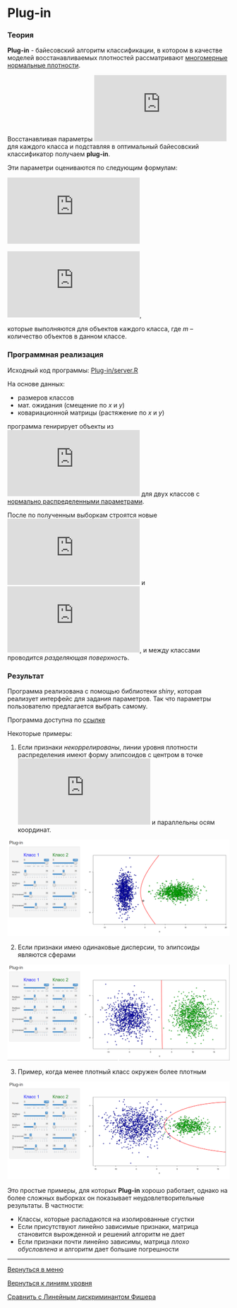 # Plug-in

### Теория

**Plug-in** - байесовский алгоритм классификации, в котором в качестве
моделей восстанавливаемых плотностей рассматривают
[многомерные нормальные плотности](levels.md).

Восстанавливая параметры
![](http://latex.codecogs.com/svg.latex?%5Cmu%2C%20%5CSigma)
для каждого класса и подставляя в оптимальный байесовский
классификатор получаем **plug-in**.

Эти параметри оцениваются по следующим формулам:

![](http://latex.codecogs.com/svg.latex?%5Chat%7B%5Cmu%7D%20%3D%20%5Cfrac%7B1%7D%7Bm%7D%20%24%24%5Csum_%7Bi%20%3D%201%7D%5E%7Bm%7D%20x_i%24%24)

![](http://latex.codecogs.com/svg.latex?%5Chat%7B%5CSigma%7D%20%3D%20%5Cfrac%7B1%7D%7Bm%20-%201%7D%20%24%24%5Csum_%7Bi%20%3D%201%7D%5E%7Bm%7D%20%28x_i%20-%20%5Chat%7B%5Cmu%7D%29%28x_i%20-%20%5Chat%7B%5Cmu%7D%29%5ET),

которые выполняются для объектов каждого класса,
где *m* – количество объектов в данном классе.

### Программная реализация

Исходный код программы: [Plug-in/server.R](../Plug-in/server.R)

На основе данных:

- размеров классов
- мат. ожидания (смещение по _х_ и _y_)
- ковариационной матрицы (растяжение по _x_ и _y_)

программа генирирует объекты из
![](http://latex.codecogs.com/svg.latex?%5Cmathbb%7BR%7D%5E2)
для двух классов с <u>нормально распределенными параметрами</u>.

После по полученным выборкам строятся новые
![](http://latex.codecogs.com/svg.latex?%5Chat%7B%5Cmu%7D)
и
![](http://latex.codecogs.com/svg.latex?%5Chat%7B%5CSigma%7D),
и между классами проводится *разделяющая поверхность*.

### Результат

Программа реализована с помощью библиотеки *shiny*, которая реализует
интерфейс для задания параметров. Так что параметры пользователю
предлагается выбрать самому.

Программа доступна по
[ссылке](https://dmitriypenetrator.shinyapps.io/plug-in/)

Некоторые примеры:

1) Если признаки _некоррелированы_, линии уровня плотности распределения
имеют форму элипсоидов с центром в точке
![](http://latex.codecogs.com/svg.latex?%5Chat%7B%5Cmu%7D)
и параллельны осям координат.

![](pict/Plug-in_1.png)

2) Если признаки имею одинаковые дисперсии, то элипсоиды являются сферами

![](pict/Plug-in_2.png)

3) Пример, когда менее плотный класс окружен более плотным

![](pict/Plug-in_3.png)

Это простые примеры, для которых __Plug-in__ хорошо работает, однако
на более сложных выборках он показывает неудовлетворительные результаты.
В частности:

- Классы, которые распадаются на изолированные сгустки
- Если присутствуют линейно зависимые признаки, матрица становится
вырожденной и решений алгоритм не дает
- Если признаки почти линейно зависимы, матрица _плохо обусловлена_ и
алгоритм дает большие погрешности

----

[Вернуться в меню](../../README.md)

[Вернуться к линиям уровня](levels.md)

[Сравнить с Линейным дискриминантом Фишера](fisher.md)


